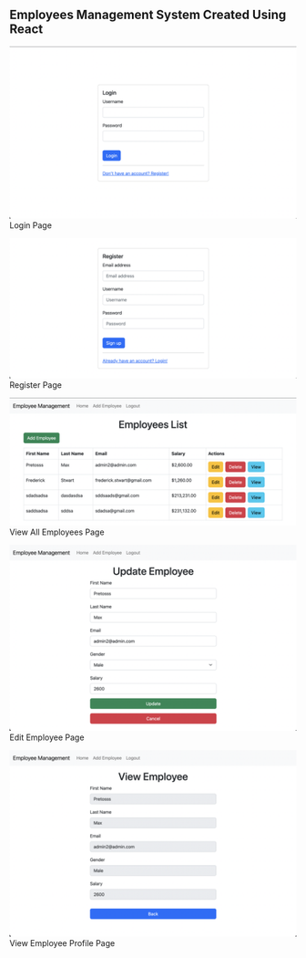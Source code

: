 ## Employees Management System Created Using React

<!-- Screenshot -->
![Screenshot_01](/screenshots/screenshot_01.png)
Login Page

![Screenshot_01](/screenshots/screenshot_01b.png)
Register Page

![Screenshot_02](/screenshots/screenshot_02.png)
View All Employees Page

![Screenshot_03](/screenshots/screenshot_03.png)
Edit Employee Page

![Screenshot_04](/screenshots/screenshot_04.png)
View Employee Profile Page
